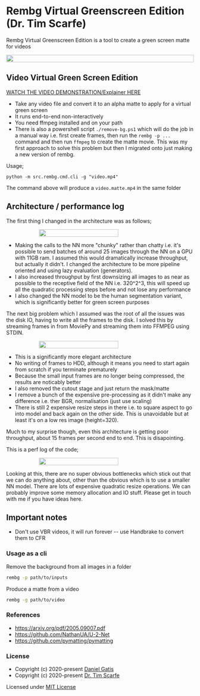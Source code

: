 # Rembg Virtual Greenscreen Edition (Dr. Tim Scarfe)


Rembg Virtual Greenscreen Edition is a tool to create a green screen matte for videos

<p style="display: flex;align-items: center;justify-content: center;">
  <img src="https://raw.githubusercontent.com/ecsplendid/rembg/master/examples/greenscreen.png" width="100%" />
</p>


## Video Virtual Green Screen Edition


[WATCH THE VIDEO DEMONSTRATION/Explainer HERE](https://share.descript.com/view/YTo9QAZU5EC)


* Take any  video file and convert it to an alpha matte to apply for a virtual green screen
* It runs end-to-end non-interactively 
* You need ffmpeg installed and on your path
* There is also a powershell script `./remove-bg.ps1` which will do the job in a manual way i.e. first create frames, then run the `rembg -p ...` command and then run ``ffmpeg`` to create the matte movie. This was my first approach to solve this problem but then I migrated onto just making a new version of rembg.  




Usage;

```
python -m src.rembg.cmd.cli -g "video.mp4"
```

The command above will produce a `video.matte.mp4` in the same folder


## Architecture / performance log


The first thing I changed in the architecture was as follows; 



<p style="display: flex;align-items: center;justify-content: center;">
  <img src="https://raw.githubusercontent.com/ecsplendid/rembg/master/examples/Architecture%20v1.png" width="65%" />
</p>

* Making the calls to the NN more "chunky" rather than chatty i.e. it's possible to send batches of around 25 images through the NN on a GPU with 11GB ram. I assumed this would dramatically increase throughput, but actually it didn't. I changed the architecture to be more pipeline oriented and using lazy evaluation (generators). 
* I also increased throughput by first downsizing all images to as near as possible to the receptive field of the NN i.e. 320^2^3, this will speed up all the quadratic processing steps before and not lose any performance
* I also changed the NN model to be the human segmentation variant, which is significantly better for green screen purposes

The next big problem which I assumed was the root of all the issues was the disk IO, having to write all the frames to the disk. I solved this by streaming frames in from MoviePy and streaming them into FFMPEG using STDIN.

<p style="display: flex;align-items: center;justify-content: center;">
  <img src="https://raw.githubusercontent.com/ecsplendid/rembg/master/examples/Architecture%20v2.png" width="65%" />
</p>

* This is a significantly more elegant architecture
* No writing of frames to HDD, although it means you need to start again from scratch if you terminate prematurely
* Because the small input frames are no longer being compressed, the results are noticably better
* I also removed the cutout stage and just return the mask/matte
* I remove a bunch of the expensive pre-processing as it didn't make any difference i.e. ther BGR, normalisation (just use scaling)
* There is still 2 expensive resize steps in there i.e. to square aspect to go into model and back again on the other side. This is unavoidable but at least it's on a low res image (height=320).


Much to my surprise though, even this architecture is getting poor throughput, about 15 frames per second end to end. This is disapointing. 

This is a perf log of the code;

<p style="display: flex;align-items: center;justify-content: center;">
  <img src="https://raw.githubusercontent.com/ecsplendid/rembg/master/examples/perf.png" width="65%" />
</p>

Looking at this, there are no super obvious bottlenecks which stick out that we can do anything about, other than the obvious which is to use a smaller NN model. There are lots of expensive quadratic resize operations. We can probably improve some memory allocation and IO stuff. Please get in touch with me if you have ideas here.  

## Important notes

* Don't use VBR videos, it will run forever -- use Handbrake to convert them to CFR


### Usage as a cli


Remove the background from all images in a folder
```bash
rembg -p path/to/inputs
```

Produce a matte from a video
```bash
rembg -g path/to/video
```




### References

- https://arxiv.org/pdf/2005.09007.pdf
- https://github.com/NathanUA/U-2-Net
- https://github.com/pymatting/pymatting

### License

 - Copyright (c) 2020-present [Daniel Gatis](https://github.com/danielgatis)
 - Copyright (c) 2020-present [Dr. Tim Scarfe](https://github.com/ecsplendid)

Licensed under [MIT License](./LICENSE.txt)